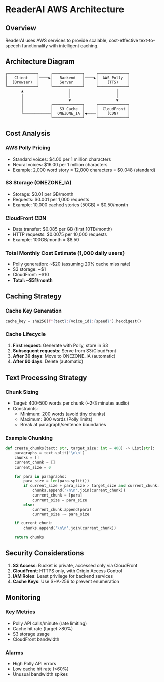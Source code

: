 # ReaderAI AWS Architecture

## Overview

ReaderAI uses AWS services to provide scalable, cost-effective text-to-speech functionality with intelligent caching.

## Architecture Diagram

```
┌─────────────┐     ┌─────────────┐     ┌─────────────┐
│   Client    │────▶│   Backend   │────▶│  AWS Polly  │
│  (Browser)  │     │   Server    │     │    (TTS)    │
└─────────────┘     └─────────────┘     └─────────────┘
       ▲                    │                    │
       │                    │                    │
       │                    ▼                    ▼
       │            ┌─────────────┐     ┌─────────────┐
       │            │   S3 Cache  │     │  CloudFront │
       └────────────│  ONEZONE_IA │◀────│    (CDN)    │
                    └─────────────┘     └─────────────┘
```

## Cost Analysis

### AWS Polly Pricing

- Standard voices: $4.00 per 1 million characters
- Neural voices: $16.00 per 1 million characters
- Example: 2,000 word story ≈ 12,000 characters = $0.048 (standard)

### S3 Storage (ONEZONE_IA)

- Storage: $0.01 per GB/month
- Requests: $0.001 per 1,000 requests
- Example: 10,000 cached stories (50GB) = $0.50/month

### CloudFront CDN

- Data transfer: $0.085 per GB (first 10TB/month)
- HTTP requests: $0.0075 per 10,000 requests
- Example: 100GB/month = $8.50

### Total Monthly Cost Estimate (1,000 daily users)

- Polly generation: ~$20 (assuming 20% cache miss rate)
- S3 storage: ~$1
- CloudFront: ~$10
- **Total: ~$31/month**

## Caching Strategy

### Cache Key Generation

```python
cache_key = sha256(f"{text}:{voice_id}:{speed}").hexdigest()
```

### Cache Lifecycle

1. **First request**: Generate with Polly, store in S3
2. **Subsequent requests**: Serve from S3/CloudFront
3. **After 30 days**: Move to ONEZONE_IA (automatic)
4. **After 90 days**: Delete (automatic)

## Text Processing Strategy

### Chunk Sizing

- Target: 400-500 words per chunk (~2-3 minutes audio)
- Constraints:
  - Minimum: 200 words (avoid tiny chunks)
  - Maximum: 800 words (Polly limits)
  - Break at paragraph/sentence boundaries

### Example Chunking

```python
def create_chunks(text: str, target_size: int = 400) -> List[str]:
    paragraphs = text.split('\n\n')
    chunks = []
    current_chunk = []
    current_size = 0

    for para in paragraphs:
        para_size = len(para.split())
        if current_size + para_size > target_size and current_chunk:
            chunks.append('\n\n'.join(current_chunk))
            current_chunk = [para]
            current_size = para_size
        else:
            current_chunk.append(para)
            current_size += para_size

    if current_chunk:
        chunks.append('\n\n'.join(current_chunk))

    return chunks
```

## Security Considerations

1. **S3 Access**: Bucket is private, accessed only via CloudFront
2. **CloudFront**: HTTPS only, with Origin Access Control
3. **IAM Roles**: Least privilege for backend services
4. **Cache Keys**: Use SHA-256 to prevent enumeration

## Monitoring

### Key Metrics

- Polly API calls/minute (rate limiting)
- Cache hit rate (target >80%)
- S3 storage usage
- CloudFront bandwidth

### Alarms

- High Polly API errors
- Low cache hit rate (<60%)
- Unusual bandwidth spikes
